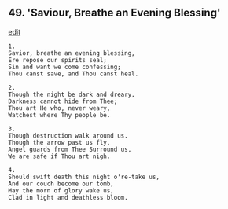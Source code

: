 
## 49.  'Saviour, Breathe an Evening Blessing'
[edit](https://docs.google.com/document/d/1SsQWgPP%2DEpjD3o0ybZf1pNI8pV1iecju/edit?mode=html)




    1.
    Savior, breathe an evening blessing,
    Ere repose our spirits seal;
    Sin and want we come confessing;
    Thou canst save, and Thou canst heal.

    2.
    Though the night be dark and dreary,
    Darkness cannot hide from Thee;
    Thou art He who, never weary,
    Watchest where Thy people be.

    3.
    Though destruction walk around us.
    Though the arrow past us fly,
    Angel guards from Thee Surround us,
    We are safe if Thou art nigh.

    4.
    Should swift death this night o're-take us,
    And our couch become our tomb,
    May the morn of glory wake us,
    Clad in light and deathless bloom.
